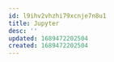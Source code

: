 ```yaml
---
id: l9ihv2vhzhi79xcnje7n8u1
title: Jupyter
desc: ''
updated: 1689472202504
created: 1689472202504
---
```


